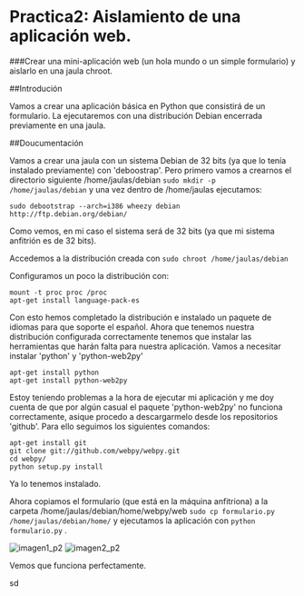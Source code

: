 Practica2: Aislamiento de una aplicación web.
=========

###Crear una mini-aplicación web (un hola mundo o un simple formulario) y aislarlo en una jaula chroot.

##Introdución

Vamos a crear una aplicación básica en Python que consistirá de un formulario. La ejecutaremos con una distribución Debian
encerrada previamente en una jaula.

##Doucumentación

Vamos a crear una jaula con un sistema Debian de 32 bits (ya que lo tenía instalado previamente) con 'deboostrap'.
Pero primero vamos a crearnos el directorio siguiente /home/jaulas/debian `sudo mkdir -p /home/jaulas/debian` y una vez
dentro de /home/jaulas ejecutamos:

`sudo debootstrap --arch=i386 wheezy debian http://ftp.debian.org/debian/`

Como vemos, en mi caso el sistema será de 32 bits (ya que mi sistema anfitrión es de 32 bits).

Accedemos a la distribución creada con `sudo chroot /home/jaulas/debian`

Configuramos un poco la distribución con:
```
mount -t proc proc /proc
apt-get install language-pack-es
```
Con esto hemos completado la distribución e instalado un paquete de idiomas para que soporte el español.
Ahora que tenemos nuestra distribución configurada correctamente tenemos que instalar las herramientas que harán falta
para nuestra aplicación.
Vamos a necesitar instalar 'python' y 'python-web2py'

```
apt-get install python
apt-get install python-web2py
```

Estoy teniendo problemas a la hora de ejecutar mi aplicación y me doy cuenta de que por algún casual el paquete 'python-web2py' 
no funciona correctamente, asique procedo a descargarmelo desde los repositorios 'github'. Para ello seguimos los siguientes
comandos:

```
apt-get install git
git clone git://github.com/webpy/webpy.git
cd webpy/
python setup.py install 
```
Ya lo tenemos instalado.

Ahora copiamos el formulario (que está en la máquina anfitriona) a la carpeta /home/jaulas/debian/home/webpy/web
`sudo cp formulario.py /home/jaulas/debian/home/` y ejecutamos la aplicación con `python formulario.py` .

![imagen1_p2](https://dl.dropboxusercontent.com/s/dacay8jzpp2x4x3/practica2_1.png)
![imagen2_p2](https://dl.dropboxusercontent.com/s/udaarjg5hio53zm/practica2_2.png)

Vemos que funciona perfectamente.


sd



